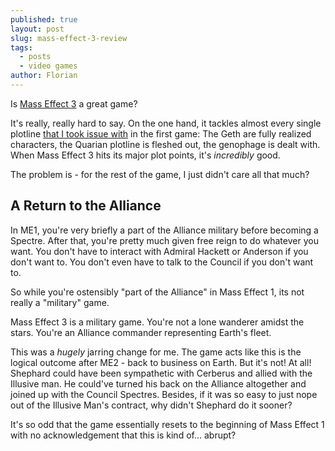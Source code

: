 ```yaml
---
published: true
layout: post
slug: mass-effect-3-review
tags:
  - posts
  - video games
author: Florian
---
```


Is [Mass Effect 3](https://en.wikipedia.org/wiki/Mass_Effect_3) a great game? 

It's really, really hard to say. On the one hand, it tackles almost every single plotline [that I took issue with](https://floverfelt.org/posts/mass-effect-review) in the first game: The Geth are fully realized characters, the Quarian plotline is fleshed out, the genophage is dealt with. When Mass Effect 3 hits its major plot points, it's *incredibly* good. 

The problem is - for the rest of the game, I just didn't care all that much?

## A Return to the Alliance

In ME1, you're very briefly a part of the Alliance military before becoming a Spectre. After that, you're pretty much given free reign to do whatever you want. You don't have to interact with Admiral Hackett or Anderson if you don't want to. You don't even have to talk to the Council if you don't want to.

So while you're ostensibly "part of the Alliance" in Mass Effect 1, its not really a "military" game.

Mass Effect 3 is a military game. You're not a lone wanderer amidst the stars. You're an Alliance commander representing Earth's fleet.

This was a *hugely* jarring change for me. The game acts like this is the logical outcome after ME2 - back to business on Earth. But it's not! At all! Shephard could have been sympathetic with Cerberus and allied with the Illusive man. He could've turned his back on the Alliance altogether and joined up with the Council Spectres. Besides, if it was so easy to just nope out of the Illusive Man's contract, why didn't Shephard do it sooner?

It's so odd that the game essentially resets to the beginning of Mass Effect 1 with no acknowledgement that this is kind of... abrupt?


